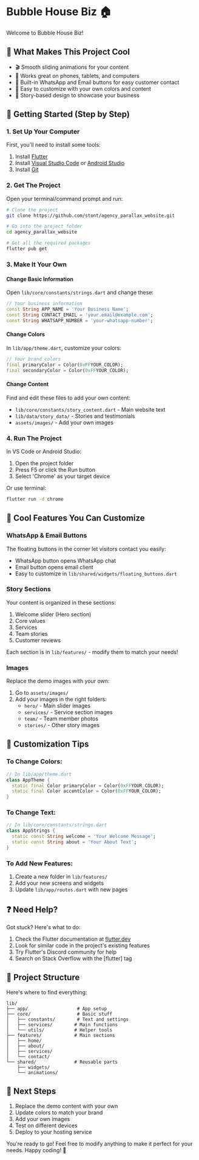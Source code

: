 # Bubble House Biz 🏠

Welcome to Bubble House Biz! 

## 🎯 What Makes This Project Cool

- 🎬 Smooth sliding animations for your content
- 📱 Works great on phones, tablets, and computers
- 💬 Built-in WhatsApp and Email buttons for easy customer contact
- 🎨 Easy to customize with your own colors and content
- 📖 Story-based design to showcase your business

## 🚀 Getting Started (Step by Step)

### 1. Set Up Your Computer

First, you'll need to install some tools:

1. Install [Flutter](https://flutter.dev/docs/get-started/install)
2. Install [Visual Studio Code](https://code.visualstudio.com/) or [Android Studio](https://developer.android.com/studio)
3. Install [Git](https://git-scm.com/downloads)

### 2. Get The Project

Open your terminal/command prompt and run:

```bash
# Clone the project
git clone https://github.com/stont/agency_parallax_website.git

# Go into the project folder
cd agency_parallax_website

# Get all the required packages
flutter pub get
```

### 3. Make It Your Own

#### Change Basic Information
Open `lib/core/constants/strings.dart` and change these:
```dart
// Your business information
const String APP_NAME = 'Your Business Name';
const String CONTACT_EMAIL = 'your.email@example.com';
const String WHATSAPP_NUMBER = 'your-whatsapp-number';
```

#### Change Colors
In `lib/app/theme.dart`, customize your colors:
```dart
// Your brand colors
final primaryColor = Color(0xFFYOUR_COLOR);
final secondaryColor = Color(0xFFYOUR_COLOR);
```

#### Change Content
Find and edit these files to add your own content:
- `lib/core/constants/story_content.dart` - Main website text
- `lib/data/story_data/` - Stories and testimonials
- `assets/images/` - Add your own images

### 4. Run The Project

In VS Code or Android Studio:
1. Open the project folder
2. Press F5 or click the Run button
3. Select 'Chrome' as your target device

Or use terminal:
```bash
flutter run -d chrome
```

## 📱 Cool Features You Can Customize

### WhatsApp & Email Buttons
The floating buttons in the corner let visitors contact you easily:
- WhatsApp button opens WhatsApp chat
- Email button opens email client
- Easy to customize in `lib/shared/widgets/floating_buttons.dart`

### Story Sections
Your content is organized in these sections:
1. Welcome slider (Hero section)
2. Core values
3. Services
4. Team stories
5. Customer reviews

Each section is in `lib/features/` - modify them to match your needs!

### Images
Replace the demo images with your own:
1. Go to `assets/images/`
2. Add your images in the right folders:
    - `hero/` - Main slider images
    - `services/` - Service section images
    - `team/` - Team member photos
    - `stories/` - Other story images

## 🎨 Customization Tips

### To Change Colors:
```dart
// In lib/app/theme.dart
class AppTheme {
  static final Color primaryColor = Color(0xFFYOUR_COLOR);
  static final Color accentColor = Color(0xFFYOUR_COLOR);
}
```

### To Change Text:
```dart
// In lib/core/constants/strings.dart
class AppStrings {
  static const String welcome = 'Your Welcome Message';
  static const String about = 'Your About Text';
}
```

### To Add New Features:
1. Create a new folder in `lib/features/`
2. Add your new screens and widgets
3. Update `lib/app/routes.dart` with new pages

## ❓ Need Help?

Got stuck? Here's what to do:
1. Check the Flutter documentation at [flutter.dev](https://flutter.dev/docs)
2. Look for similar code in the project's existing features
3. Try Flutter's Discord community for help
4. Search on Stack Overflow with the [flutter] tag

## 🚦 Project Structure

Here's where to find everything:
```
lib/
├── app/                  # App setup
├── core/                 # Basic stuff
│   ├── constants/        # Text and settings
│   ├── services/        # Main functions
│   └── utils/           # Helper tools
├── features/            # Main sections
│   ├── home/
│   ├── about/
│   ├── services/
│   └── contact/
└── shared/              # Reusable parts
    ├── widgets/
    └── animations/
```

## 📝 Next Steps

1. Replace the demo content with your own
2. Update colors to match your brand
3. Add your own images
4. Test on different devices
5. Deploy to your hosting service

You're ready to go! Feel free to modify anything to make it perfect for your needs. Happy coding! 🎉
